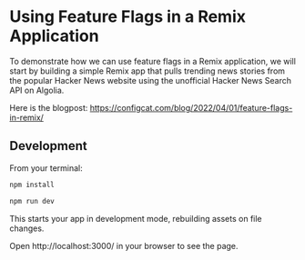 # Using Feature Flags in a Remix Application

To demonstrate how we can use feature flags in a Remix application, we will start by building a simple Remix app that pulls trending news stories from the popular Hacker News website using the unofficial Hacker News Search API on Algolia.

Here is the blogpost: https://configcat.com/blog/2022/04/01/feature-flags-in-remix/

## Development

From your terminal:

```sh
npm install
```
```sh
npm run dev
```

This starts your app in development mode, rebuilding assets on file changes.

Open http://localhost:3000/ in your browser to see the page.

